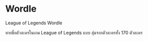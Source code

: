 # Wordle
League of Legends Wordle

ทายชื่อตัวละครในเกม League of Legends แบบ สุ่มจากตัวละครทั้ง 170 ตัวละคร
